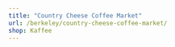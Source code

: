 ```yaml
---
title: "Country Cheese Coffee Market"
url: /berkeley/country-cheese-coffee-market/
shop: Kaffee
---
```

